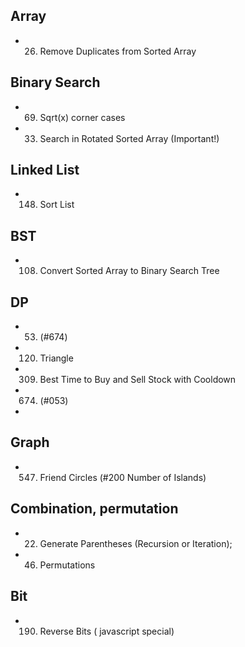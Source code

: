 ## Array 
  - 026. Remove Duplicates from Sorted Array

## Binary Search
  - 069. Sqrt(x)   corner cases
  - 033. Search in Rotated Sorted Array (Important!)

## Linked List
  - 148. Sort List

## BST 
  - 108. Convert Sorted Array to Binary Search Tree

## DP
  - 053. (#674)
  - 120. Triangle
  - 309. Best Time to Buy and Sell Stock with Cooldown
  - 674. (#053)
  - 

## Graph
  - 547. Friend Circles   (#200 Number of Islands)

## Combination, permutation
  - 022. Generate Parentheses (Recursion or Iteration);
  - 046. Permutations

## Bit 
  - 190. Reverse Bits  ( javascript special)